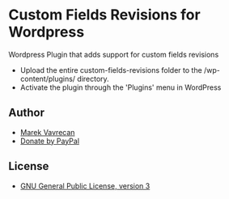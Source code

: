 # Custom Fields Revisions for Wordpress
Wordpress Plugin that adds support for custom fields revisions

- Upload the entire custom-fields-revisions folder to the /wp-content/plugins/ directory.
- Activate the plugin through the 'Plugins' menu in WordPress

## Author
- [Marek Vavrecan](mailto:vavrecan@gmail.com)
- [Donate by PayPal](https://www.paypal.com/cgi-bin/webscr?cmd=_donations&business=DX479UBWGSMUG&lc=US&item_name=Custom%20Fields%20Revisions&currency_code=USD&bn=PP%2dDonationsBF%3abtn_donateCC_LG%2egif%3aNonHosted)

## License
- [GNU General Public License, version 3](http://www.gnu.org/licenses/gpl-3.0.html)